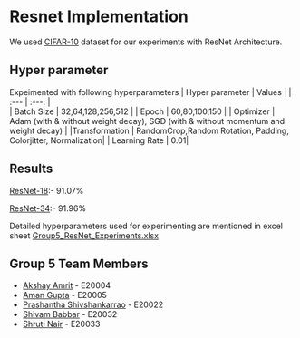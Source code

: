 # Resnet Implementation
We used  [CIFAR-10](https://www.cs.toronto.edu/~kriz/cifar.html) dataset for our experiments with ResNet Architecture.

## Hyper parameter
Expeimented with following hyperparameters
| Hyper parameter | Values | 
| :---         |     :---:      |         
| Batch Size |  32,64,128,256,512  |
| Epoch |  60,80,100,150   |
|  Optimizer |  Adam (with & without weight decay), SGD (with & without momentum and weight decay)  |
|Transformation | RandomCrop,Random Rotation, Padding, Colorjitter, Normalization|
| Learning Rate | 0.01|

## Results

[ResNet-18](https://github.com/ShrutiNair5/Resnet_Implementation/blob/master/Group5_ResNet/RESNET14_18_SGD.ipynb):-  91.07%

[ResNet-34](https://github.com/ShrutiNair5/Resnet_Implementation/blob/master/Group5_ResNet/RESNET13_34_SGD.ipynb):-  91.96%

Detailed hyperparameters used for experimenting are mentioned in excel sheet [Group5_ResNet_Experiments.xlsx](https://github.com/ShrutiNair5/Resnet_Implementation/blob/master/Group5_ResNet/Group5_ResNet_Experiments.xlsx)

## Group 5 Team Members

- [Akshay Amrit](https://github.com/akshayamrit) - E20004
- [Aman Gupta](https://github.com/aman1608) - E20005
- [Prashantha Shivshankarrao](https://github.com/ksshaan) - E20022
- [Shivam Babbar](https://github.com/shivam9711) - E20032
- [Shruti Nair](https://github.com/ShrutiNair5) - E20033
